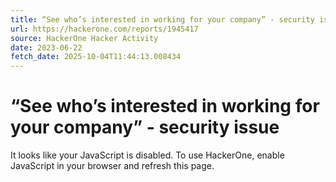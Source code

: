 ```yaml
---
title: “See who’s interested in working for your company” - security issue
url: https://hackerone.com/reports/1945417
source: HackerOne Hacker Activity
date: 2023-06-22
fetch_date: 2025-10-04T11:44:13.008434
---
```


# “See who’s interested in working for your company” - security issue

It looks like your JavaScript is disabled. To use HackerOne, enable JavaScript in your browser and refresh this page.
